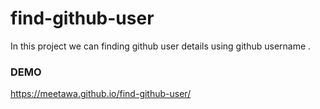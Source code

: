 # find-github-user
In this project we can finding github user details  using github username .

### DEMO
https://meetawa.github.io/find-github-user/
